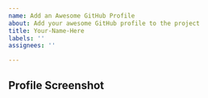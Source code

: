 ```yaml
---
name: Add an Awesome GitHub Profile
about: Add your awesome GitHub profile to the project
title: Your-Name-Here
labels: ''
assignees: ''

---
```


## Profile Screenshot

<!-- Upload the screenshot of your profile page here -->
<!-- Keep the generated image link in mind for later -->
